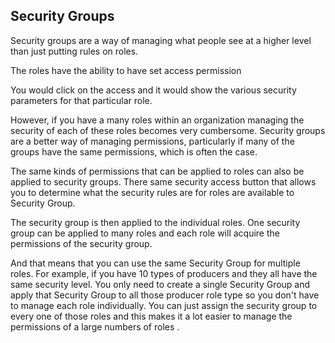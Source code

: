 
## Security Groups


Security groups are a way of managing what people see at a higher level than just putting rules on roles.

The roles have the ability to have set access permission

You would click on the access and it would show the various security parameters for that particular role.

However, if you have a many roles within an organization managing the security of each of these roles becomes very cumbersome.  Security groups are a better way of managing permissions, particularly if many of the groups have the same permissions, which is often the case.

The same kinds of permissions that can be applied to roles can also be applied to security groups.  There same security access button that allows you to determine what the security rules are for roles are available to Security Group.

The security group is then applied to the individual roles. One security group can be applied to many roles and each role will acquire the permissions of the security group.

And that means that you can use the same Security Group for multiple roles.  For example, if you have 10 types of producers and they all have the same security level. You only need to create a single Security Group and apply that Security Group to all those producer role type so you don't have to manage each role individually. You can just assign the security group to every one of those roles and this makes it a lot easier to manage the permissions of a large numbers of roles .

